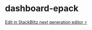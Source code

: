 # dashboard-epack

[Edit in StackBlitz next generation editor ⚡️](https://stackblitz.com/~/github.com/lobocrea/dashboard-epack)